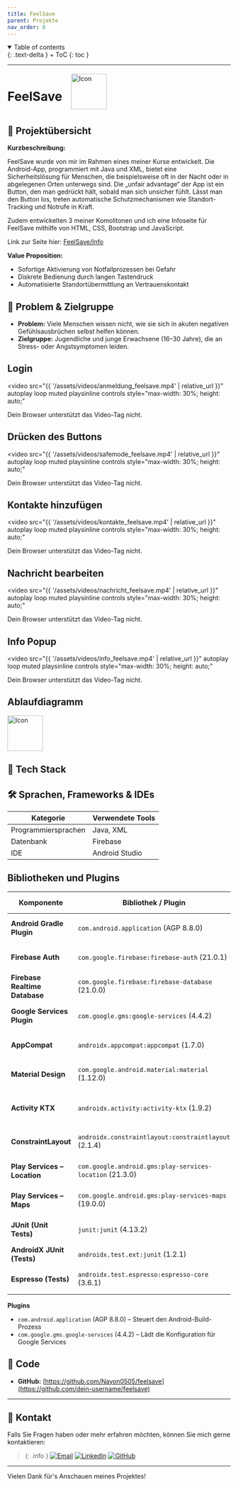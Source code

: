 ```yaml
---
title: FeelSave
parent: Projekte
nav_order: 0
---
```

<details open markdown="block">
{: .text-delta }
<summary>Table of contents</summary>
+ ToC
{: toc }
</details>

---

<div style="display: flex; align-items: center; gap: 20px;">
  <h1>FeelSave</h1>
  <img src="{{ site.baseurl }}/assets/images/feelsave_transp.png" alt="Icon" style="height: 80px; width: auto;">
</div>



## 🚀 Projektübersicht

**Kurzbeschreibung:**

FeelSave wurde von mir im Rahmen eines meiner Kurse entwickelt. Die Android-App, programmiert mit Java und XML, bietet eine Sicherheitslösung für Menschen, die beispielsweise oft in der Nacht oder in abgelegenen Orten unterwegs sind. Die „unfair advantage“ der App ist ein Button, den man gedrückt hält, sobald man sich unsicher fühlt. Lässt man den Button los, treten automatische Schutzmechanismen wie Standort-Tracking und Notrufe in Kraft.

Zudem entwickelten 3 meiner Komolitonen und ich eine Infoseite für FeelSave mithilfe von HTML, CSS, Bootstrap und JavaScript.

Link zur Seite hier: <a href="https://nayon0505.github.io/FeelSave-Infoseite/"> FeelSave/Info </a>


**Value Proposition:**

- Sofortige Aktivierung von Notfallprozessen bei Gefahr
- Diskrete Bedienung durch langen Tastendruck
- Automatisierte Standortübermittlung an Vertrauenskontakt

## 🎯 Problem & Zielgruppe

* **Problem:** Viele Menschen wissen nicht, wie sie sich in akuten negativen Gefühls­ausbrüchen selbst helfen können.
* **Zielgruppe:** Jugendliche und junge Erwachsene (16–30 Jahre), die an Stress- oder Angstsymptomen leiden.



## Login

<video 
  src="{{ '/assets/videos/anmeldung_feelsave.mp4' | relative_url }}" 
  autoplay 
  loop 
  muted 
  playsinline 
  controls
  style="max-width: 30%; height: auto;"
>
  Dein Browser unterstützt das Video-Tag nicht.
</video>

## Drücken des Buttons

<video 
  src="{{ '/assets/videos/safemode_feelsave.mp4' | relative_url }}" 
  autoplay 
  loop 
  muted 
  playsinline 
  controls
  style="max-width: 30%; height: auto;"
>
  Dein Browser unterstützt das Video-Tag nicht.
</video>

## Kontakte hinzufügen

<video 
  src="{{ '/assets/videos/kontakte_feelsave.mp4' | relative_url }}" 
  autoplay 
  loop 
  muted 
  playsinline 
  controls
  style="max-width: 30%; height: auto;"
>
  Dein Browser unterstützt das Video-Tag nicht.
</video>

## Nachricht bearbeiten

<video 
  src="{{ '/assets/videos/nachricht_feelsave.mp4' | relative_url }}" 
  autoplay 
  loop 
  muted 
  playsinline 
  controls
  style="max-width: 30%; height: auto;"
>
  Dein Browser unterstützt das Video-Tag nicht.
</video>

## Info Popup

<video 
  src="{{ '/assets/videos/info_feelsave.mp4' | relative_url }}" 
  autoplay 
  loop 
  muted 
  playsinline 
  controls
  style="max-width: 30%; height: auto;"
>
  Dein Browser unterstützt das Video-Tag nicht.
</video>

## Ablaufdiagramm

  <img src="{{ site.baseurl }}/assets/images/FeelSaveAblaufdiagramm.png" alt="Icon" style="height: 80px; width: auto;">



## 🧰 Tech Stack

## 🛠 Sprachen, Frameworks & IDEs

| Kategorie            | Verwendete Tools    |
| -------------------- | ------------------- |
| Programmiersprachen  | Java, XML           |
| Datenbank | Firebase            |
| IDE                  | Android Studio      |

## Bibliotheken und Plugins

| Komponente                   | Bibliothek / Plugin                                      | Verwendung / Zweck                                                    |
| ---------------------------- | -------------------------------------------------------- | --------------------------------------------------------------------- |
| **Android Gradle Plugin**    | `com.android.application` (AGP 8.8.0)                    | Bauen und Verpacken der Android-App                                   |
| **Firebase Auth**            | `com.google.firebase:firebase-auth` (21.0.1)             | Benutzer-Authentifizierung und Sitzungsmanagement                    |
| **Firebase Realtime Database** | `com.google.firebase:firebase-database` (21.0.0)        | Echtzeit-Datenspeicherung und -synchronisation                       |
| **Google Services Plugin**   | `com.google.gms:google-services` (4.4.2)                 | Integrieren von Google- und Firebase-Diensten                         |
| **AppCompat**                | `androidx.appcompat:appcompat` (1.7.0)                   | Abwärtskompatible Android UI-Komponenten                              |
| **Material Design**          | `com.google.android.material:material` (1.12.0)          | Implementierung von Material Design-Komponenten                       |
| **Activity KTX**             | `androidx.activity:activity-ktx` (1.9.2)                 | Kotlin-Extensions und Lifecycle-Unterstützung für Activities          |
| **ConstraintLayout**         | `androidx.constraintlayout:constraintlayout` (2.1.4)     | Flexible und performante Layout-Definition                            |
| **Play Services – Location** | `com.google.android.gms:play-services-location` (21.3.0) | Zugriff auf Standortdienste (GPS, Geofencing)                        |
| **Play Services – Maps**     | `com.google.android.gms:play-services-maps` (19.0.0)     | Einbettung und Nutzung von Google Maps in der App                     |
| **JUnit (Unit Tests)**       | `junit:junit` (4.13.2)                                   | Schreiben und Ausführen von Unit-Tests                                |
| **AndroidX JUnit (Tests)**   | `androidx.test.ext:junit` (1.2.1)                        | Android-spezifische Test-Erweiterung                                 |
| **Espresso (Tests)**         | `androidx.test.espresso:espresso-core` (3.6.1)           | UI-Tests (Interaktions- und UI-Verifikation)                          |

**Plugins**  
- `com.android.application` (AGP 8.8.0) – Steuert den Android-Build-Prozess  
- `com.google.gms.google-services` (4.4.2) – Lädt die Konfiguration für Google Services  



## 📂 Code

* **GitHub:** [https://github.com/Nayon0505/feelsave](https://github.com/dein-username/feelsave)

---

## 📧 Kontakt
Falls Sie Fragen haben oder mehr erfahren möchten, können Sie mich gerne kontaktieren:
 
> {: .info }
[![Email](https://img.shields.io/badge/-lenz.nayon@gmail.com-EA4335?style=for-the-badge&logo=gmail&logoColor=white)](mailto:lenz.nayon@gmail.com)
[![LinkedIn](https://img.shields.io/badge/-Nayon%20Lenz%20-0A66C2?style=for-the-badge&logo=linkedin&logoColor=white)](www.linkedin.com/in/nayon-lenz-92792530b)
[![GitHub](https://img.shields.io/badge/-@Nayon0505-181717?style=for-the-badge&logo=github&logoColor=white)](https://github.com/Nayon0505)

--- 

Vielen Dank für's Anschauen meines Projektes!